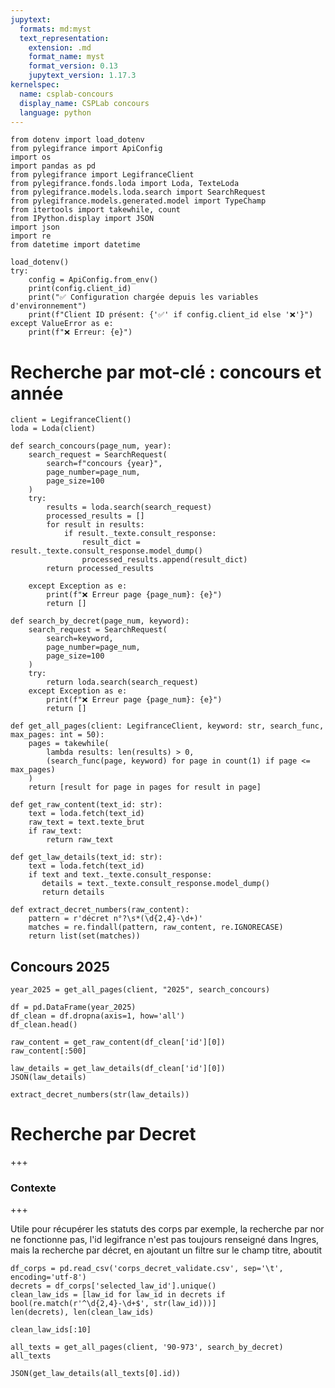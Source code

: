 ```yaml
---
jupytext:
  formats: md:myst
  text_representation:
    extension: .md
    format_name: myst
    format_version: 0.13
    jupytext_version: 1.17.3
kernelspec:
  name: csplab-concours
  display_name: CSPLab concours
  language: python
---
```


```{code-cell} ipython3
from dotenv import load_dotenv
from pylegifrance import ApiConfig
import os
import pandas as pd
from pylegifrance import LegifranceClient
from pylegifrance.fonds.loda import Loda, TexteLoda
from pylegifrance.models.loda.search import SearchRequest
from pylegifrance.models.generated.model import TypeChamp
from itertools import takewhile, count
from IPython.display import JSON
import json
import re
from datetime import datetime
```

```{code-cell} ipython3
load_dotenv()
try:
    config = ApiConfig.from_env()
    print(config.client_id)
    print("✅ Configuration chargée depuis les variables d'environnement")
    print(f"Client ID présent: {'✅' if config.client_id else '❌'}")
except ValueError as e:
    print(f"❌ Erreur: {e}")
```

# Recherche par mot-clé : concours et année

```{code-cell} ipython3
client = LegifranceClient()
loda = Loda(client)

def search_concours(page_num, year):
    search_request = SearchRequest(
        search=f"concours {year}",
        page_number=page_num,
        page_size=100
    )
    try:
        results = loda.search(search_request)
        processed_results = []
        for result in results:
            if result._texte.consult_response:
                result_dict = result._texte.consult_response.model_dump()
                processed_results.append(result_dict)
        return processed_results

    except Exception as e:
        print(f"❌ Erreur page {page_num}: {e}")
        return []

def search_by_decret(page_num, keyword):
    search_request = SearchRequest(
        search=keyword,
        page_number=page_num,
        page_size=100
    )
    try:
        return loda.search(search_request)
    except Exception as e:
        print(f"❌ Erreur page {page_num}: {e}")
        return []

def get_all_pages(client: LegifranceClient, keyword: str, search_func, max_pages: int = 50):
    pages = takewhile(
        lambda results: len(results) > 0,
        (search_func(page, keyword) for page in count(1) if page <= max_pages)
    )
    return [result for page in pages for result in page]

def get_raw_content(text_id: str):
    text = loda.fetch(text_id)
    raw_text = text.texte_brut
    if raw_text:
        return raw_text

def get_law_details(text_id: str):
    text = loda.fetch(text_id)
    if text and text._texte.consult_response:
       details = text._texte.consult_response.model_dump()
       return details

def extract_decret_numbers(raw_content):
    pattern = r'décret n°?\s*(\d{2,4}-\d+)'
    matches = re.findall(pattern, raw_content, re.IGNORECASE)
    return list(set(matches))
```

## Concours 2025

```{code-cell} ipython3
year_2025 = get_all_pages(client, "2025", search_concours)
```

```{code-cell} ipython3
df = pd.DataFrame(year_2025)
df_clean = df.dropna(axis=1, how='all')
df_clean.head()
```

```{code-cell} ipython3
raw_content = get_raw_content(df_clean['id'][0])
raw_content[:500]
```

```{code-cell} ipython3
law_details = get_law_details(df_clean['id'][0])
JSON(law_details)
```

```{code-cell} ipython3
extract_decret_numbers(str(law_details))
```

# Recherche par Decret

+++

### Contexte

+++

Utile pour récupérer les statuts des corps par exemple, la recherche par nor ne fonctionne pas, l'id legifrance n'est pas toujours renseigné dans Ingres, mais la recherche par décret, en ajoutant un filtre sur le champ titre, aboutit

```{code-cell} ipython3
df_corps = pd.read_csv('corps_decret_validate.csv', sep='\t', encoding='utf-8')
decrets = df_corps['selected_law_id'].unique()
clean_law_ids = [law_id for law_id in decrets if bool(re.match(r'^\d{2,4}-\d+$', str(law_id)))]
len(decrets), len(clean_law_ids)
```

```{code-cell} ipython3
clean_law_ids[:10]
```

```{code-cell} ipython3
all_texts = get_all_pages(client, '90-973', search_by_decret)
all_texts
```

```{code-cell} ipython3
JSON(get_law_details(all_texts[0].id))
```

```{code-cell} ipython3

```
